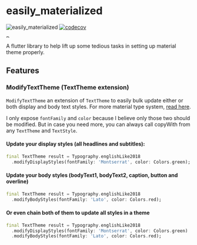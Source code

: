 # easily_materialized

![easily_materialized](https://github.com/moseskarunia/easily-materialized/workflows/easily_materialized/badge.svg) [![codecov](https://codecov.io/gh/moseskarunia/easily-materialized/branch/master/graph/badge.svg?token=9WT1SZPDB4)](https://codecov.io/gh/moseskarunia/easily-materialized)

<a href="https://www.buymeacoffee.com/moseskarunia" target="_blank"><img src="https://cdn.buymeacoffee.com/buttons/v2/default-yellow.png" alt="Buy Me A Coffee" height="50" style="height: 6px !important;width: 22px !important;" ></a>

A flutter library to help lift up some tedious tasks in setting up material theme properly.

## Features

### ModifyTextTheme (TextTheme extension)
`ModifyTextTheme` an extension of `TextTheme` to easily bulk update either or both display and body text styles. For more material type system, [read here](https://material.io/design/typography/the-type-system.html).

I only expose `fontFamily` and `color` because I believe only those two should be modified. But in case you need more, you can always call copyWith from any `TextTheme` and `TextStyle`.

#### Update your display styles (all headlines and subtitles):

```dart
final TextTheme result = Typography.englishLike2018
  .modifyDisplayStyles(fontFamily: 'Montserrat', color: Colors.green);
```

#### Update your body styles (bodyText1, bodyText2, caption, button and overline)

```dart
final TextTheme result = Typography.englishLike2018
  .modifyBodyStyles(fontFamily: 'Lato', color: Colors.red);
```

#### Or even chain both of them to update all styles in a theme

```dart
final TextTheme result = Typography.englishLike2018
  .modifyDisplayStyles(fontFamily: 'Montserrat', color: Colors.green)
  .modifyBodyStyles(fontFamily: 'Lato', color: Colors.red);
```